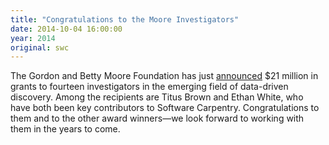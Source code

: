 ```yaml
---
title: "Congratulations to the Moore Investigators"
date: 2014-10-04 16:00:00
year: 2014
original: swc
---
```

<p>
  The Gordon and Betty Moore Foundation has just
  <a href="http://www.moore.org/programs/science/data-driven-discovery/investigators">announced</a>
  $21 million in grants to fourteen investigators in the emerging field of data-driven discovery.
  Among the recipients are Titus Brown and Ethan White,
  who have both been key contributors to Software Carpentry.
  Congratulations to them and to the other award winners&mdash;we look forward to working with them
  in the years to come.
</p>
